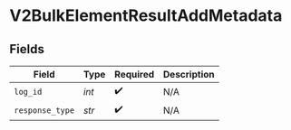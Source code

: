 # V2BulkElementResultAddMetadata


## Fields

| Field              | Type               | Required           | Description        |
| ------------------ | ------------------ | ------------------ | ------------------ |
| `log_id`           | *int*              | :heavy_check_mark: | N/A                |
| `response_type`    | *str*              | :heavy_check_mark: | N/A                |